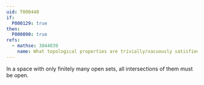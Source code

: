 ```yaml
---
uid: T000448
if:
  P000129: true
then:
  P000090: true
refs:
  - mathse: 3844039
    name: What topological properties are trivially/vacuously satisfied by any indiscrete space?
---
```


In a space with only finitely many open sets, all intersections of them must be open.
